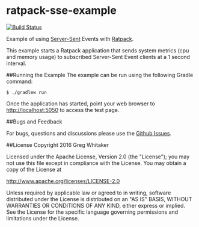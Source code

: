 ratpack-sse-example
===
[![Build Status](https://travis-ci.org/gregwhitaker/ratpack-sse-example.svg?branch=master)](https://travis-ci.org/gregwhitaker/ratpack-sse-example)

Example of using [Server-Sent](https://en.wikipedia.org/wiki/Server-sent_events) Events with [Ratpack](https://ratpack.io/).

This example starts a Ratpack application that sends system metrics (cpu and memory usage) to subscribed Server-Sent Event clients at a 1 second interval.

##Running the Example
The example can be run using the following Gradle command:

    $ ./gradlew run

Once the application has started, point your web browser to [http://localhost:5050](http://localhost:5050) to access the test page.

##Bugs and Feedback

For bugs, questions and discussions please use the [Github Issues](https://github.com/gregwhitaker/ratpack-reactivestreams-example/issues).

##License
Copyright 2016 Greg Whitaker

Licensed under the Apache License, Version 2.0 (the "License"); you may not use this file except in compliance with the License. You may obtain a copy of the License at

http://www.apache.org/licenses/LICENSE-2.0

Unless required by applicable law or agreed to in writing, software distributed under the License is distributed on an "AS IS" BASIS, WITHOUT WARRANTIES OR CONDITIONS OF ANY KIND, either express or implied. See the License for the specific language governing permissions and limitations under the License.
